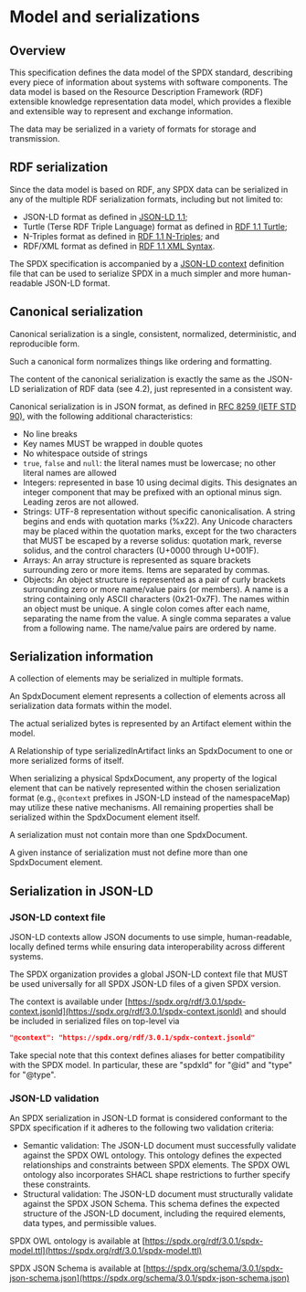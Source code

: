 # Model and serializations

## Overview <a name="4.1"></a>

This specification defines the data model of the SPDX standard, describing
every piece of information about systems with software components. The data
model is based on the Resource Description Framework (RDF) extensible
knowledge representation data model, which provides a flexible and extensible
way to represent and exchange information.

The data may be serialized in a variety of formats for storage and
transmission.

## RDF serialization <a name="4.2"></a>

Since the data model is based on RDF, any SPDX data can be serialized in any of
the multiple RDF serialization formats, including but not limited to:

- JSON-LD format as defined in
  [JSON-LD 1.1](https://www.w3.org/TR/json-ld11/);
- Turtle (Terse RDF Triple Language) format as defined in
  [RDF 1.1 Turtle](https://www.w3.org/TR/turtle/);
- N-Triples format as defined in
  [RDF 1.1 N-Triples](https://www.w3.org/TR/n-triples/); and
- RDF/XML format as defined in
  [RDF 1.1 XML Syntax](https://www.w3.org/TR/rdf-syntax-grammar/).

The SPDX specification is accompanied by a
[JSON-LD context](https://www.w3.org/TR/json-ld11/#the-context) definition file
that can be used to serialize SPDX in a much simpler and more human-readable
JSON-LD format.

## Canonical serialization <a name="4.3"></a>

Canonical serialization is a single, consistent, normalized, deterministic, and
reproducible form.

Such a canonical form normalizes things like ordering and formatting.

The content of the canonical serialization is exactly the same as the JSON-LD
serialization of RDF data (see 4.2), just represented in a consistent way.

Canonical serialization is in JSON format, as defined in
[RFC 8259 (IETF STD 90)](https://www.rfc-editor.org/info/rfc8259),
with the following additional characteristics:

- No line breaks
- Key names MUST be wrapped in double quotes
- No whitespace outside of strings
- `true`, `false` and `null`: the literal names must be lowercase; no other
  literal names are allowed
- Integers: represented in base 10 using decimal digits. This designates an
  integer component that may be prefixed with an optional minus sign.
  Leading zeros are not allowed.
- Strings: UTF-8 representation without specific canonicalisation. A string
  begins and ends with quotation marks (%x22). Any Unicode characters may be
  placed within the quotation marks, except for the two characters that MUST be
  escaped by a reverse solidus: quotation mark, reverse solidus, and the
  control characters (U+0000 through U+001F).
- Arrays: An array structure is represented as square brackets surrounding zero
  or more items. Items are separated by commas.
- Objects: An object structure is represented as a pair of curly brackets
  surrounding zero or more name/value pairs (or members). A name is a string
  containing only ASCII characters (0x21-0x7F). The names within an object must
  be unique. A single colon comes after each name, separating the name from the
  value. A single comma separates a value from a following name. The name/value
  pairs are ordered by name.

## Serialization information <a name="4.4"></a>

A collection of elements may be serialized in multiple formats.

An SpdxDocument element represents a collection of
elements across all serialization data formats within the model.

The actual serialized bytes is represented by an Artifact element within the
model.

A Relationship of type serializedInArtifact links an SpdxDocument to one or
more serialized forms of itself.

When serializing a physical SpdxDocument, any property of the logical element
that can be natively represented within the chosen serialization format
(e.g., `@context` prefixes in JSON-LD instead of the namespaceMap) may utilize
these native mechanisms. All remaining properties shall be serialized within
the SpdxDocument element itself.

A serialization must not contain more than one SpdxDocument.

A given instance of serialization must not define more than one SpdxDocument
element.

## Serialization in JSON-LD

### JSON-LD context file

JSON-LD contexts allow JSON documents to use simple, human-readable, locally
defined terms while ensuring data interoperability across different systems.

The SPDX organization provides a global JSON-LD context file that MUST be used
universally for all SPDX JSON-LD files of a given SPDX version.

The context is available under
[https://spdx.org/rdf/3.0.1/spdx-context.jsonld](https://spdx.org/rdf/3.0.1/spdx-context.jsonld)
and should be included in serialized files on top-level via

```json
"@context": "https://spdx.org/rdf/3.0.1/spdx-context.jsonld"
```

Take special note that this context defines aliases for better compatibility
with the SPDX model.
In particular, these are "spdxId" for "@id" and "type" for "@type".

### JSON-LD validation

An SPDX serialization in JSON-LD format is considered conformant to the SPDX
specification if it adheres to the following two validation criteria:

- Semantic validation: The JSON-LD document must successfully validate against
  the SPDX OWL ontology. This ontology defines the expected relationships and
  constraints between SPDX elements. The SPDX OWL ontology also incorporates
  SHACL shape restrictions to further specify these constraints.
- Structural validation: The JSON-LD document must structurally validate
  against the SPDX JSON Schema. This schema defines the expected structure of
  the JSON-LD document, including the required elements, data types, and
  permissible values.

SPDX OWL ontology is available at
[https://spdx.org/rdf/3.0.1/spdx-model.ttl](https://spdx.org/rdf/3.0.1/spdx-model.ttl)

SPDX JSON Schema is available at
[https://spdx.org/schema/3.0.1/spdx-json-schema.json](https://spdx.org/schema/3.0.1/spdx-json-schema.json)
